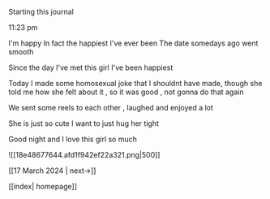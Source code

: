 
Starting this journal 

11:23 pm

I'm happy 
In fact the happiest I've ever been 
The date somedays ago went smooth 

Since the day I've met this girl I've been happiest

Today I made some homosexual joke that I shouldnt have made, though she told me how she felt about it , so it was good , not gonna do that again

We sent some reels to each other , laughed and enjoyed a lot

She is just so cute I want to just hug her tight

Good night and I love this girl so much

![[18e48677644.afd1f942ef22a321.png|500]]

[[17 March 2024 | next->]]

[[index| homepage]]



